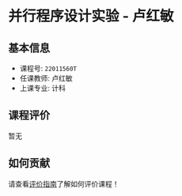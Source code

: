 # 并行程序设计实验 - 卢红敏

## 基本信息

- 课程号: `22011560T`
- 任课教师: 卢红敏
- 上课专业: 计科

## 课程评价

暂无

## 如何贡献

请查看[评价指南](../how-to-comment.md)了解如何评价课程！
